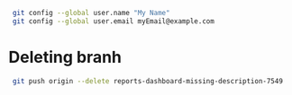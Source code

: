 

```bash
 git config --global user.name "My Name"
 git config --global user.email myEmail@example.com
```







# Deleting branh
```bash
 git push origin --delete reports-dashboard-missing-description-7549
```

